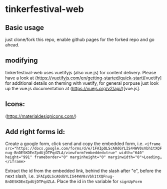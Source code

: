 # tinkerfestival-web

## Basic usage
just clone/fork this repo, enable github pages for the forked repo and go ahead.

## modifying 
tinkerfestival-web uses vuetifyjs (also vue.js) for content delivery. 
Please have a look at (https://vuetifyjs.com/en/getting-started/quick-start)[vuetify] for additional details on theming with vuetify, for general porpuse just look up the vue.js documentation at (https://vuejs.org/v2/api/)[vue.js].

## Icons:
(https://materialdesignicons.com/)


## Add right forms id:
Create a google form, click send and copy the embedded form, i.e.
`<iframe src="https://docs.google.com/forms/d/e/1FAIpQLScA0dGYLIS44WV0sVbh1tXQFnug-BnDESKDEeZpdUjDTPqdZLA/viewform?embedded=true" width="640" height="991" frameborder="0" marginheight="0" marginwidth="0">Loading…</iframe>`

Extract the id from the embedded link, behind the slash after "e", before the next slash, i.e. `1FAIpQLScA0dGYLIS44WV0sVbh1tXQFnug-BnDESKDEeZpdUjDTPqdZLA`. Place the id in the variable for `signUpForm`
